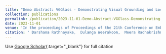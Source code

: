 ```yaml
---
title: "Demo Abstract: VGGlass - Demonstrating Visual Grounding and Localization Synergy with a LiDAR-enabled Smart-Glass"
collection: publications
permalink: /publication/2023-11-01-Demo-Abstract-VGGlass-Demonstrating-Visual-Grounding-and-Localization-Synergy-with-a-LiDAR-enabled-Smart-Glass
date: 2023-11-01
venue: 'In the proceedings of Proceedings of the 21th Conference on Embedded Networked Sensor Systems'
citation: ' Darshana Rathnayake,  Dulanga Weerakoon,  Meera Radhakrishnan,  Vignesh Subbaraju,  Inseok Hwang,  Archan Misra, &quot;Demo Abstract: VGGlass - Demonstrating Visual Grounding and Localization Synergy with a LiDAR-enabled Smart-Glass.&quot; In the proceedings of Proceedings of the 21th Conference on Embedded Networked Sensor Systems, 2023.'
---
```

Use [Google Scholar](https://scholar.google.com/scholar?q=Demo+Abstract:+VGGlass+++Demonstrating+Visual+Grounding+and+Localization+Synergy+with+a+LiDAR+enabled+Smart+Glass){:target="_blank"} for full citation
